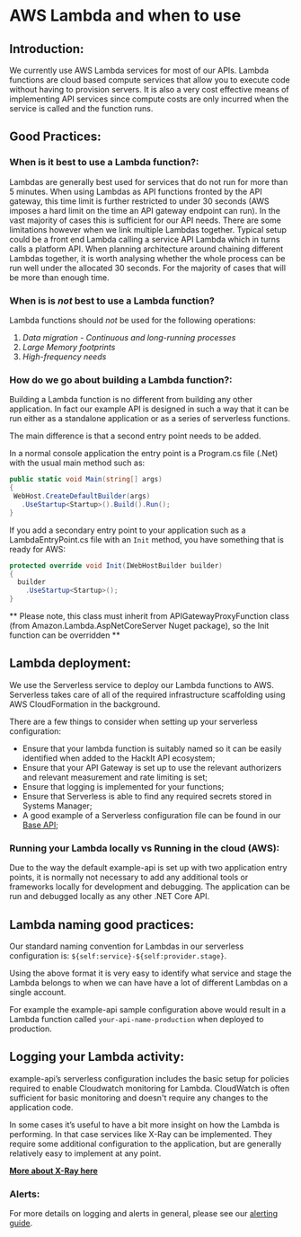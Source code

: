 # AWS Lambda and when to use

## Introduction:
We currently use AWS Lambda services for most of our APIs.  Lambda functions are cloud based compute services that allow you to execute code without having to provision servers.  It is also a very cost effective means of implementing API services since compute costs are only incurred when the service is called and the function runs.
## Good Practices:

### When is it best to use a Lambda function?:

Lambdas are generally best used for services that do not run for more than 5 minutes. When using Lambdas as API functions fronted by the API gateway, this time limit is further restricted to under 30 seconds (AWS imposes a hard limit on the time an API gateway endpoint can run).  In the vast majority of cases this is sufficient for our API needs. There are some limitations however when we link multiple Lambdas together. Typical setup could be a front end Lambda calling a service API Lambda which in turns calls a platform API. When planning architecture around chaining different Lambdas together, it is worth analysing whether the whole process can be run well under the allocated 30 seconds.
For the majority of cases that will be more than enough time.

### When is is *not* best to use a Lambda function?
Lambda functions should *not* be used for the following operations:
1. *Data migration - Continuous and long-running processes*
2. *Large Memory footprints*
3. *High-frequency needs*

### How do we go about building a Lambda function?:

Building a Lambda function is no different from building any other application.  In fact our example API is designed in such a way that it can be run either as a standalone application or as a series of serverless functions.

The main difference is that a second entry point needs to be added.

 In a normal console application the entry point is a Program.cs file (.Net) with the usual main method such as:

 ```c#
 public static void Main(string[] args)
 {
  WebHost.CreateDefaultBuilder(args)
    .UseStartup<Startup>().Build().Run();
 }
 ```

If you add a secondary entry point to your application such as a LambdaEntryPoint.cs file with an `Init` method, you have something that is ready for AWS:

```c#
protected override void Init(IWebHostBuilder builder)
{
  builder
    .UseStartup<Startup>();
}
```

** Please note, this class must inherit from APIGatewayProxyFunction class (from Amazon.Lambda.AspNetCoreServer Nuget package), so the Init function can be overridden **
## Lambda deployment:

We use the Serverless service to deploy our Lambda functions to AWS.  Serverless takes care of all of the required infrastructure scaffolding using AWS CloudFormation in the background.

 There are a few things to consider when setting up your serverless configuration:

- Ensure that your lambda function is suitably named so it can be easily identified when added to the HackIt API ecosystem;
- Ensure that your API Gateway is set up to use the relevant authorizers and relevant measurement and rate limiting is set;
- Ensure that logging is implemented for your functions;
- Ensure that Serverless is able to find any required secrets stored in Systems Manager;
- A good example of a Serverless configuration file can be found in our [Base API](https://github.com/LBHackney-IT/lbh-example-api/blob/master/example-api/serverless.yml);

### Running your Lambda locally vs Running in the cloud (AWS):

Due to the way the default example-api is set up with two application entry points, it is normally not necessary to add any additional tools or frameworks locally for development and debugging. The application can be run and debugged locally as any other .NET Core API.
## Lambda naming good practices:

Our standard naming convention for Lambdas in our serverless configuration is: `${self:service}-${self:provider.stage}`.

Using the above format it is very easy to identify what service and stage the Lambda belongs to when we can have have a lot of different Lambdas on a single account.

For example the example-api sample configuration above would result in a Lambda function called `your-api-name-production` when deployed to production.

## Logging your Lambda activity:

example-api’s serverless configuration includes the basic setup for policies required to enable Cloudwatch monitoring for Lambda. CloudWatch is often sufficient for basic monitoring and doesn't require any changes to the application code.

In some cases it’s useful to have a bit more insight on how the Lambda is performing. In that case services like X-Ray can be implemented. They require some additional configuration to the application, but are generally relatively easy to implement at any point.

[**More about X-Ray here**](../Monitoring/x_ray)
### Alerts:

For more details on logging and alerts in general, please see our [alerting guide](../Monitoring/alerting).
